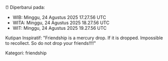 ⏰ Diperbarui pada:
- WIB: Minggu, 24 Agustus 2025 17.27.56 UTC
- WITA: Minggu, 24 Agustus 2025 18.27.56 UTC
- WIT: Minggu, 24 Agustus 2025 19.27.56 UTC

Kutipan Inspiratif:
"Friendship is a mercury drop. If it is dropped. Impossible to recollect. So do not drop your friends!!!!"


Kategori: friendship


